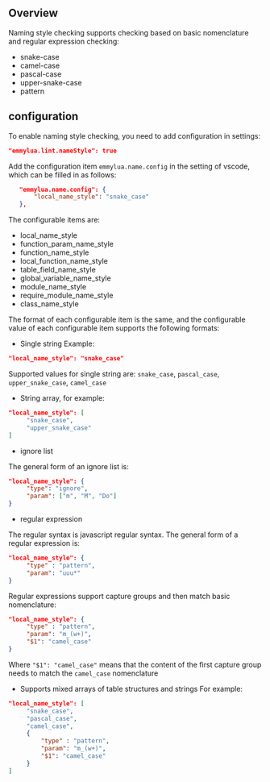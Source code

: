 ## Overview

Naming style checking supports checking based on basic nomenclature and regular expression checking:
* snake-case
* camel-case
* pascal-case
* upper-snake-case
* pattern

## configuration

To enable naming style checking, you need to add configuration in settings:
```json
"emmylua.lint.nameStyle": true
```

Add the configuration item `emmylua.name.config` in the setting of vscode, which can be filled in as follows:
```json
   "emmylua.name.config": {
       "local_name_style": "snake_case"
   },
```
The configurable items are:
* local_name_style
* function_param_name_style
* function_name_style
* local_function_name_style
* table_field_name_style
* global_variable_name_style
* module_name_style
* require_module_name_style
* class_name_style

The format of each configurable item is the same, and the configurable value of each configurable item supports the following formats:
* Single string Example:
```json
"local_name_style": "snake_case"
```

Supported values for single string are: `snake_case`, `pascal_case`, `upper_snake_case`, `camel_case`

* String array, for example:
```json
"local_name_style": [
     "snake_case",
     "upper_snake_case"
]
```

* ignore list

The general form of an ignore list is:
```json
"local_name_style": {
     "type": "ignore",
     "param": ["m", "M", "Do"]
}
```

* regular expression

The regular syntax is javascript regular syntax.
The general form of a regular expression is:
```json
"local_name_style": {
     "type" : "pattern",
     "param": "uuu*"
}
```

Regular expressions support capture groups and then match basic nomenclature:
```json
"local_name_style": {
     "type" : "pattern",
     "param": "m_(w+)",
     "$1": "camel_case"
}
```

Where `"$1": "camel_case"` means that the content of the first capture group needs to match the `camel_case` nomenclature

* Supports mixed arrays of table structures and strings For example:

```json
"local_name_style": [
     "snake_case",
     "pascal_case",
     "camel_case",
     {
         "type" : "pattern",
         "param": "m_(w+)",
         "$1": "camel_case"
     }
]
```